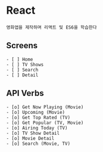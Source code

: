 # React

    영화앱을 제작하며 리액트 및 ES6을 학습한다

## Screens

    - [ ] Home
    - [ ] TV Shows
    - [ ] Search
    - [ ] Detail

## API Verbs

    - [o] Get Now Playing (Movie)
    - [o] Upcoming (Movie)
    - [o] Get Top Rated (TV)
    - [o] Get Popular (TV, Movie)
    - [o] Airing Today (TV)
    - [o] TV Show Detail
    - [o] Movie Detail
    - [o] Search (Movie, TV)
    